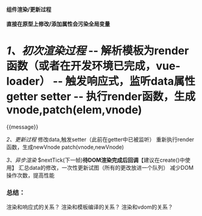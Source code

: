 #### 组件渲染/更新过程

**直接在原型上修改/添加属性会污染全局变量**

*1、初次渲染过程*
-- 解析模板为render函数（或者在开发环境已完成，vue-loader）
-- 触发响应式，监听data属性 getter  setter
-- 执行render函数，生成vnode,patch(elem,vnode)
===============================================
  <p>{{message}}</p>
  <script>
    export default {
      data(){
        return {
          message:'hello',//会触发 get
          city:'北京' //不会触发get,因为模板没用到，即和视图没关系
        }
      }
    }
  </script>

*2、更新过程*
修改data,触发setter（此前在getter中已被监听）
重新执行render函数，生成newVnode
patch(vnode,newVnode)

*3、异步渲染*
$nextTick(下一帧)**待DOM渲染完成后回调**【建议在create()中使用】
汇总data的修改，一次性更新试图（所有的更改放进一个队列）
减少DOM操作次数，提高性能


### 总结：
渲染和响应式的关系？
渲染和模板编译的关系？
渲染和vdom的关系？


